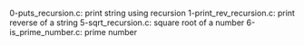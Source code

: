 0-puts_recursion.c: print string using recursion
1-print_rev_recursion.c: print reverse of a string
5-sqrt_recursion.c: square root of a number
6-is_prime_number.c: prime number
